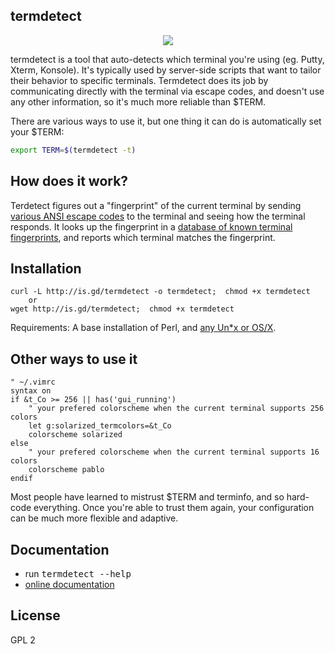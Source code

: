 ## termdetect

<p align="center">
  <img src="http://deenewcum.github.com/termdetect/images/termdetect_putty.png"/>
</p>

termdetect is a tool that auto-detects which terminal you're using (eg. Putty, Xterm, Konsole).  It's typically used by server-side scripts that want to tailor their behavior to specific terminals. Termdetect does its job by communicating directly with the terminal via escape codes, and doesn't use any other information, so it's much more reliable than $TERM.

There are various ways to use it, but one thing it can do is automatically set your $TERM:

````bash
export TERM=$(termdetect -t)
````

## How does it work?

Terdetect figures out a "fingerprint" of the current terminal by sending [various ANSI escape codes](https://github.com/DeeNewcum/termdetect/blob/master/doc/fingerprint_db.md#r_-capabilities-%E2%80%94-requestreply-tests) to the terminal and seeing how the terminal responds.  It looks up the fingerprint in a [database of known terminal fingerprints](https://github.com/DeeNewcum/termdetect/blob/master/src/fingerprints.src), and reports which terminal matches the fingerprint.

## Installation

    curl -L http://is.gd/termdetect -o termdetect;  chmod +x termdetect
        or
    wget http://is.gd/termdetect;  chmod +x termdetect

Requirements: A base installation of Perl, and [any Un*x or OS/X](https://raw.github.com/DeeNewcum/termdetect/master/doc/tested_on.txt).

## Other ways to use it

````vim
" ~/.vimrc
syntax on
if &t_Co >= 256 || has('gui_running')
    " your prefered colorscheme when the current terminal supports 256 colors
    let g:solarized_termcolors=&t_Co
    colorscheme solarized
else
    " your prefered colorscheme when the current terminal supports 16 colors
    colorscheme pablo
endif
````

Most people have learned to mistrust $TERM and terminfo, and so hard-code everything.  Once you're able to trust them again, your configuration can be much more flexible and adaptive.

## Documentation

* run <tt>termdetect --help</tt>
* [online documentation](https://github.com/DeeNewcum/termdetect/blob/master/doc/README.md)

## License

GPL 2
